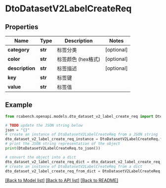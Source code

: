 # DtoDatasetV2LabelCreateReq


## Properties

Name | Type | Description | Notes
------------ | ------------- | ------------- | -------------
**category** | **str** | 标签分类 | [optional] 
**color** | **str** | 标签颜色 (hex格式) | [optional] 
**description** | **str** | 标签描述 | [optional] 
**key** | **str** | 标签键 | 
**value** | **str** | 标签值 | 

## Example

```python
from rcabench.openapi.models.dto_dataset_v2_label_create_req import DtoDatasetV2LabelCreateReq

# TODO update the JSON string below
json = "{}"
# create an instance of DtoDatasetV2LabelCreateReq from a JSON string
dto_dataset_v2_label_create_req_instance = DtoDatasetV2LabelCreateReq.from_json(json)
# print the JSON string representation of the object
print(DtoDatasetV2LabelCreateReq.to_json())

# convert the object into a dict
dto_dataset_v2_label_create_req_dict = dto_dataset_v2_label_create_req_instance.to_dict()
# create an instance of DtoDatasetV2LabelCreateReq from a dict
dto_dataset_v2_label_create_req_from_dict = DtoDatasetV2LabelCreateReq.from_dict(dto_dataset_v2_label_create_req_dict)
```
[[Back to Model list]](../README.md#documentation-for-models) [[Back to API list]](../README.md#documentation-for-api-endpoints) [[Back to README]](../README.md)


